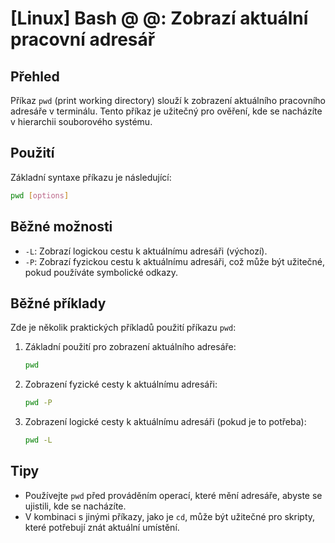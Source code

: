 # [Linux] Bash @ @: Zobrazí aktuální pracovní adresář

## Přehled
Příkaz `pwd` (print working directory) slouží k zobrazení aktuálního pracovního adresáře v terminálu. Tento příkaz je užitečný pro ověření, kde se nacházíte v hierarchii souborového systému.

## Použití
Základní syntaxe příkazu je následující:

```bash
pwd [options]
```

## Běžné možnosti
- `-L`: Zobrazí logickou cestu k aktuálnímu adresáři (výchozí).
- `-P`: Zobrazí fyzickou cestu k aktuálnímu adresáři, což může být užitečné, pokud používáte symbolické odkazy.

## Běžné příklady
Zde je několik praktických příkladů použití příkazu `pwd`:

1. Základní použití pro zobrazení aktuálního adresáře:
   ```bash
   pwd
   ```

2. Zobrazení fyzické cesty k aktuálnímu adresáři:
   ```bash
   pwd -P
   ```

3. Zobrazení logické cesty k aktuálnímu adresáři (pokud je to potřeba):
   ```bash
   pwd -L
   ```

## Tipy
- Používejte `pwd` před prováděním operací, které mění adresáře, abyste se ujistili, kde se nacházíte.
- V kombinaci s jinými příkazy, jako je `cd`, může být užitečné pro skripty, které potřebují znát aktuální umístění.